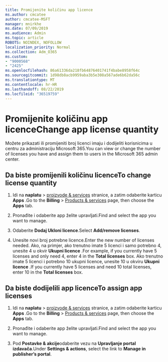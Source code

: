 ```yaml
---
title: Promijenite količinu app licence
ms.author: cmcatee
author: cmcatee-MSFT
manager: mnirkhe
ms.date: 07/09/2019
ms.audience: Admin
ms.topic: article
ROBOTS: NOINDEX, NOFOLLOW
localization_priority: Normal
ms.collection: Adm_O365
ms.custom:
- "9000568"
- "2425"
ms.openlocfilehash: 86a61336da218fb64876401741f4babe8958f64c
ms.sourcegitcommit: 1d98db8acb9959aba3b5e308a567ade6b62da56c
ms.translationtype: MT
ms.contentlocale: hr-HR
ms.lasthandoff: 08/22/2019
ms.locfileid: "36519759"
---
```

# <a name="change-app-license-quantity"></a><span data-ttu-id="d5b2f-102">Promijenite količinu app licence</span><span class="sxs-lookup"><span data-stu-id="d5b2f-102">Change app license quantity</span></span>

<span data-ttu-id="d5b2f-103">Možete prikazati ili promijeniti broj licenci imaju i dodijeliti korisnicima u centru za administraciju Microsoft 365.</span><span class="sxs-lookup"><span data-stu-id="d5b2f-103">You can view or change the number of licenses you have and assign them to users in the Microsoft 365 admin center.</span></span> 

## <a name="to-change-license-quantity"></a><span data-ttu-id="d5b2f-104">Da biste promijenili količinu licence</span><span class="sxs-lookup"><span data-stu-id="d5b2f-104">To change license quantity</span></span>

1. <span data-ttu-id="d5b2f-105">Idi na **naplatu** > [proizvode & services](https://go.microsoft.com/fwlink/p/?linkid=842054) stranice, a zatim odaberite karticu **Apps** .</span><span class="sxs-lookup"><span data-stu-id="d5b2f-105">Go to the **Billing** > [Products & services](https://go.microsoft.com/fwlink/p/?linkid=842054) page, then choose the **Apps** tab.</span></span>

2. <span data-ttu-id="d5b2f-106">Pronađite i odaberite app želite upravljati.</span><span class="sxs-lookup"><span data-stu-id="d5b2f-106">Find and select the app you want to manage.</span></span>  

3. <span data-ttu-id="d5b2f-107">Odaberite **Dodaj Ukloni licence**.</span><span class="sxs-lookup"><span data-stu-id="d5b2f-107">Select **Add/remove licenses**.</span></span>

4. <span data-ttu-id="d5b2f-108">Unesite novi broj potrebne licence.</span><span class="sxs-lookup"><span data-stu-id="d5b2f-108">Enter the new number of licenses needed.</span></span> <span data-ttu-id="d5b2f-109">Ako, na primjer, ako trenutno imate 5 licenci i samo potrebno 4, unesite 4 u okvir **Ukupni licence** .</span><span class="sxs-lookup"><span data-stu-id="d5b2f-109">For example, if you currently have 5 licenses and only need 4, enter 4 in the **Total licenses** box.</span></span> <span data-ttu-id="d5b2f-110">Ako trenutno imate 5 licenci i potrebno 10 ukupni licence, unesite 10 u okviru **Ukupni licence** .</span><span class="sxs-lookup"><span data-stu-id="d5b2f-110">If you currently have 5 licenses and need 10 total licenses, enter 10 in the **Total licenses** box.</span></span>

## <a name="to-assign-app-licenses"></a><span data-ttu-id="d5b2f-111">Da biste dodijelili app licence</span><span class="sxs-lookup"><span data-stu-id="d5b2f-111">To assign app licenses</span></span>

1. <span data-ttu-id="d5b2f-112">Idi na **naplatu** > [proizvode & services](https://go.microsoft.com/fwlink/p/?linkid=842054) stranice, a zatim odaberite karticu **Apps** .</span><span class="sxs-lookup"><span data-stu-id="d5b2f-112">Go to the **Billing** > [Products & services](https://go.microsoft.com/fwlink/p/?linkid=842054) page, then choose the **Apps** tab.</span></span>

2. <span data-ttu-id="d5b2f-113">Pronađite i odaberite app želite upravljati.</span><span class="sxs-lookup"><span data-stu-id="d5b2f-113">Find and select the app you want to manage.</span></span>  

3. <span data-ttu-id="d5b2f-114">Pod **Postavke & akcije**odaberite vezu na **Upravljanje portal izdavača**.</span><span class="sxs-lookup"><span data-stu-id="d5b2f-114">Under **Settings & actions**, select the link to **Manage in publisher’s portal**.</span></span>